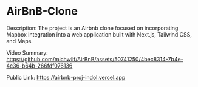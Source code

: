 # AirBnB-Clone


Description:
The project is an Airbnb clone focused on incorporating Mapbox integration into a web application built with Next.js, Tailwind CSS, and Maps. 

Video Summary:
https://github.com/michwilf/AirBnB/assets/50741250/4bec8314-7b4e-4c36-b64b-266fdf076136

Public Link:
https://airbnb-proj-indol.vercel.app
